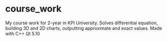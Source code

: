 # course_work
My course work for 2-year in KPI University. Solves differential equation, building 3D and 2D charts, outputting approximate and exact values. 
Made with C++ Qt 5.10
